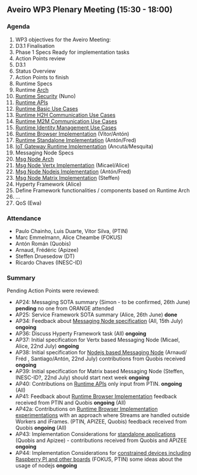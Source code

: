 ## Aveiro WP3 Plenary Meeting (15:30 - 18:00)

### Agenda

1. WP3 objectives for the Aveiro Meeting: 
  1. D3.1 Finalisation
  2. Phase 1 Specs Ready for implementation tasks
2. Action Points review
3. D3.1
  1. Status Overview
  2. Action Points to finish
4. Runtime Specs
  1. Runtime [Arch](../specs/runtime/runtime-architecture.md) 
  2. [Runtime Security](../specs/runtime/securityanalysis.md) (Nuno)
  3. [Runtime APIs](../specs/runtime/runtime-apis.md)
  4. [Runtime Basic Use Cases](../specs/runtime/dynamic-view/basics/readme.md)
  5. [Runtime H2H Communication Use Cases](../specs/runtime/h2h-communication/basics/readme.md)
  6. [Runtime M2M Communication Use Cases](../specs/runtime/m2m-communication/basics/readme.md)
  7. [Runtime Identity Management Use Cases](../specs/runtime/m2m-communication/identity-management/readme.md)
  8. [Runtime Browser Implementation](../specs/runtime/implementation/browser-runtime.md) (Vitor/Antón)
  9. [Runtime Standalone Implementation](../specs/runtime/implementation/standalon-runtime.md) (Antón/Fred)
  10. [IoT Gateway Runtime Implementation](../specs/runtime/implementation/gw-runtime.md) (Ancutá/Mesquita)
5. Messaging Node Specs
  1. [Msg Node Arch](../specs/msg-node/msg-node-architecture.md) 
  2. [Msg Node Vertx Implementation](../specs/msg-node/vertx_specs.md) (Micael/Alice)
  3. [Msg Node Nodejs Implementation](../specs/msg-node/nodejs_specs.md) (Antón/Fred)
  4. [Msg Node Matrix Implementation](../specs/msg-node/matrix_specs.md) (Steffen)
6. Hyperty Framework (Alice)
  1. Define Framework functionalities / components based on Runtime Arch
  2. ...
7. QoS (Ewa)


### Attendance

* Paulo Chainho, Luis Duarte, Vitor Silva,  (PTIN)
* Marc Emmelmann, Alice Cheambe (FOKUS)
* Antón Román (Quobis)
* Arnaud, Frédéric (Apizee)
* Steffen Druesedow (DT)
* Ricardo Chaves (INESC-ID)

### Summary

Pending Action Points were reviewed:

* AP24: Messaging SOTA summary (Simon - to be confirmed, 26th June) **pending** no one from ORANGE attended
* AP25: Service Framework SOTA summary (Alice, 26th June) **done** 
* AP34: Feedback about [Messaging Node specification](../specs/msg-node/readme.md) (All, 15th July) **ongoing**
* AP36: Discuss Hyperty Framework task (All)  **ongoing**
* AP37: Initial specification for Vertx based Messaging Node (Micael, Alice, 22nd July)  **ongoing**
* AP38: Initial specification for [Nodejs based Messaging Node](../specs/msg-node/nodejs_specs.md) (Arnaud/ Fréd , Santiago/Antón, 22nd July) contributions from Quobis received **ongoing**
* AP39: Initial specification for Matrix based Messaging Node (Steffen, INESC-ID?, 22nd July) should start next week **ongoing**
* AP40: Contributions on [Runtime APIs](../specs/runtime/runtime-apis.md) only input from PTIN. **ongoing** (All)
* AP41: Feedback about [Runtime Browser Implementation](../specs/runtime/browser-runtime.md) feedback received from PTIN and Quobis **ongoing** (All)
* AP42a: Contributions on [Runtime Browser Implementation experimentations](../../tests/browser-runtime/readme.md) with an approach where Streams are handled outside Workers and iFrames. (PTIN, APIZEE, Quobis) feedback received from Quobis **ongoing** (All)
* AP43: Implementation Considerations for [standalone applications](../specs/runtime/implementation/standalone-runtime.md) (Quobis and Apizee) - contributions received from Quobis and APIZEE **ongoing**
* AP44: Implementation Considerations for [constrained devices including Raspberry PI and other boards](../specs/runtime/implementation/gw-runtime.md) (FOKUS, PTIN) some ideas about the usage of nodejs **ongoing**
